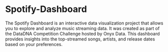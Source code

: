 # Spotify-Dashboard
 The Spotify Dashboard is an interactive data visualization project that allows you to explore and analyze music streaming data. It was created as part of the DataDNA Competition Challenge hosted by Onyx Data. This dashboard provides insights into the top-streamed songs, artists, and release dates based on your preferences.
